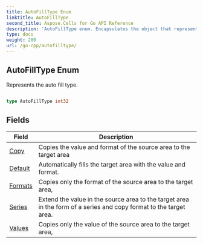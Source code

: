 ```yaml
---
title: AutoFillType Enum 
linktitle: AutoFillType
second_title: Aspose.Cells for Go API Reference
description: 'AutoFillType enum. Encapsulates the object that represents autofilltype in Go.'
type: docs
weight: 200
url: /go-cpp/autofilltype/
---
```


## AutoFillType Enum

Represents the auto fill type.

```go

type AutoFillType int32


```

## Fields

| Field | Description |
| --- | --- |
|[Copy](./copy/) | Copies the value and format of the source area to the target area | 
|[Default](./default/) | Automatically fills the target area with the value and format. | 
|[Formats](./formats/) | Copies only the format of the source area to the target area, | 
|[Series](./series/) | Extend the value in the source area to the target area in the form of a series and copy format to the target area. | 
|[Values](./values/) | Copies only the value of the source area to the target area, | 
